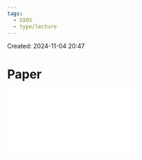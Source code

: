 ```yaml
---
tags:
  - GIOS
  - type/lecture
---
```

Created: 2024-11-04 20:47
# Paper

![](P4L1-implementing-RPC.pdf)



